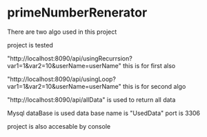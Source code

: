 # primeNumberRenerator
There are two algo used in this project


project is tested 


"http://localhost:8090/api/usingRecurrsion?var1=1&var2=10&userName=userName" this is for first also


"http://localhost:8090/api/usingLoop?var1=1&var2=10&userName=userName" this is for second algo


"http://localhost:8090/api/allData" is used to return all data


Mysql dataBase is used data base name is "UsedData" port is 3306


project is also accesable by console
